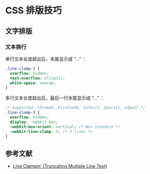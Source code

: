 # CSS 排版技巧

## 文字排版

### 文本换行

单行文本长度超出后，末尾显示成 “...” ：

```css
.line-clamp-1 {
  overflow: hidden;
  text-overflow: ellipsis;
  white-space: nowrap;
}
```

多行文本长度超出后，最后一行末尾显示成 “...” ：

```css
/* Supported: Chrome6, Firefox68, Safari5, Opera15, Edge17 */
.line-clamp-3 {
  overflow: hidden;
  display: -webkit-box;
  -webkit-box-orient: vertical; /* Non-standard */
  -webkit-line-clamp: 3; /* 3 lines */
}
```

## 参考文献

* [Line Clampin’ (Truncating Multiple Line Text)](https://css-tricks.com/line-clampin/)

